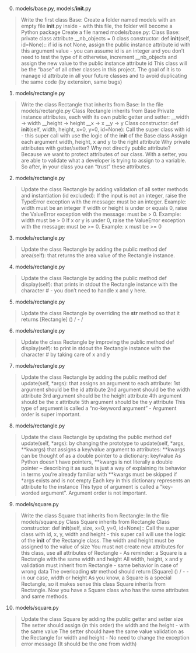 0. models/base.py, models/__init__.py
>Write the first class Base:
>Create a folder named models with an empty file __init__.py inside - with this file, the folder will become a Python package
>Create a file named models/base.py:
>Class Base:
>private class attribute __nb_objects = 0
>class constructor: def __init__(self, id=None)::
>if id is not None, assign the public instance attribute id with this argument value - you can assume id is an integer and you don’t need to test the type of it
>otherwise, increment __nb_objects and assign the new value to the public instance attribute id
>This class will be the “base” of all other classes in this project. The goal of it is to manage id attribute in all your future classes and to avoid duplicating the same code (by extension, same bugs)

1. models/rectangle.py
>Write the class Rectangle that inherits from Base:
>In the file models/rectangle.py
>Class Rectangle inherits from Base
>Private instance attributes, each with its own public getter and setter:
>__width -> width
>__height -> height
>__x -> x
>__y -> y
>Class constructor: def __init__(self, width, height, x=0, y=0, id=None):
>Call the super class with id - this super call with use the logic of the __init__ of the Base class
>Assign each argument width, height, x and y to the right attribute
>Why private attributes with getter/setter? Why not directly public attribute?
>Because we want to protect attributes of our class. With a setter, you are able to validate what a developer is trying to assign to a variable. So after, in your class you can “trust” these attributes.

2. models/rectangle.py
>Update the class Rectangle by adding validation of all setter methods and instantiation (id excluded):
>If the input is not an integer, raise the TypeError exception with the message: <name of the attribute> must be an integer. Example: width must be an integer
>If width or height is under or equals 0, raise the ValueError exception with the message: <name of the attribute> must be > 0. Example: width must be > 0
>If x or y is under 0, raise the ValueError exception with the message: <name of the attribute> must be >= 0. Example: x must be >= 0

3. models/rectangle.py
>Update the class Rectangle by adding the public method def area(self): that returns the area value of the Rectangle instance.

4. models/rectangle.py
>Update the class Rectangle by adding the public method def display(self): that prints in stdout the Rectangle instance with the character # - you don’t need to handle x and y here.

5. models/rectangle.py
>Update the class Rectangle by overriding the __str__ method so that it returns [Rectangle] (<id>) <x>/<y> - <width>/<height>

6. models/rectangle.py
>Update the class Rectangle by improving the public method def display(self): to print in stdout the Rectangle instance with the character # by taking care of x and y

7. models/rectangle.py
>Update the class Rectangle by adding the public method def update(self, *args): that assigns an argument to each attribute:
>1st argument should be the id attribute
>2nd argument should be the width attribute
>3rd argument should be the height attribute
>4th argument should be the x attribute
>5th argument should be the y attribute
>This type of argument is called a “no-keyword argument” - Argument order is super important.

8. models/rectangle.py
>Update the class Rectangle by updating the public method def update(self, *args): by changing the prototype to update(self, *args, **kwargs) that assigns a key/value argument to attributes:
>**kwargs can be thought of as a double pointer to a dictionary: key/value
>As Python doesn’t have pointers, **kwargs is not literally a double pointer – describing it as such is just a way of explaining its behavior in terms you’re already familiar with
>**kwargs must be skipped if *args exists and is not empty
>Each key in this dictionary represents an attribute to the instance
>This type of argument is called a “key-worded argument”. Argument order is not important.

9. models/square.py
>Write the class Square that inherits from Rectangle:
>In the file models/square.py
>Class Square inherits from Rectangle
>Class constructor: def __init__(self, size, x=0, y=0, id=None)::
>Call the super class with id, x, y, width and height - this super call will use the logic of the __init__ of the Rectangle class. The width and height must be assigned to the value of size
>You must not create new attributes for this class, use all attributes of Rectangle - As reminder: a Square is a Rectangle with the same width and height
>All width, height, x and y validation must inherit from Rectangle - same behavior in case of wrong data
>The overloading __str__ method should return [Square] (<id>) <x>/<y> - <size> - in our case, width or height
>As you know, a Square is a special Rectangle, so it makes sense this class Square inherits from Rectangle. Now you have a Square class who has the same attributes and same methods.

10. models/square.py
>Update the class Square by adding the public getter and setter size
>The setter should assign (in this order) the width and the height - with the same value
>The setter should have the same value validation as the Rectangle for width and height - No need to change the exception error message (It should be the one from width)